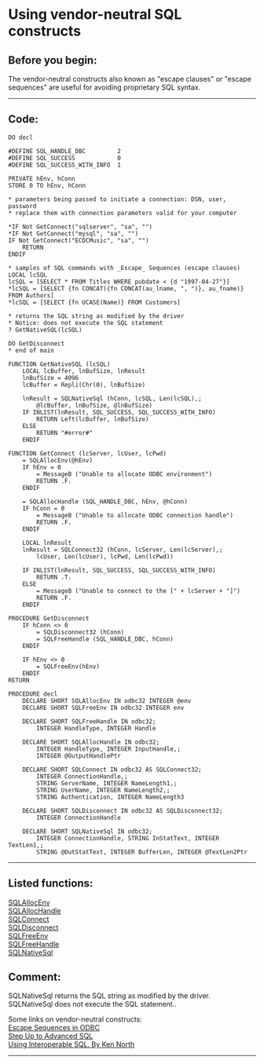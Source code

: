 
# Using vendor-neutral SQL constructs

## Before you begin:
The vendor-neutral constructs also known as "escape clauses" or "escape sequences" are useful for avoiding proprietary SQL syntax.  
  
***  


## Code:
```foxpro  
DO decl

#DEFINE SQL_HANDLE_DBC         2
#DEFINE SQL_SUCCESS            0
#DEFINE SQL_SUCCESS_WITH_INFO  1

PRIVATE hEnv, hConn
STORE 0 TO hEnv, hConn

* parameters being passed to initiate a connection: DSN, user, password
* replace them with connection parameters valid for your computer

*IF Not GetConnect("sqlserver", "sa", "")
*IF Not GetConnect("mysql", "sa", "")
IF Not GetConnect("ECDCMusic", "sa", "")
	RETURN
ENDIF

* samples of SQL commands with _Escape_ Sequences (escape clauses)
LOCAL lcSQL
lcSQL = [SELECT * FROM Titles WHERE pubdate < {d "1997-04-27"}]
*lcSQL = [SELECT {fn CONCAT({fn CONCAT(au_lname, ", ")}, au_fname)} FROM Authors]
*lcSQL = [SELECT {fn UCASE(Name)} FROM Customers]

* returns the SQL string as modified by the driver
* Notice: does not execute the SQL statement
? GetNativeSQL(lcSQL)

DO GetDisconnect
* end of main

FUNCTION GetNativeSQL (lcSQL)
	LOCAL lcBuffer, lnBufSize, lnResult
	lnBufSize = 4096
	lcBuffer = Repli(Chr(0), lnBufSize)

	lnResult = SQLNativeSql (hConn, lcSQL, Len(lcSQL),;
		@lcBuffer, lnBufSize, @lnBufSize)
	IF INLIST(lnResult, SQL_SUCCESS, SQL_SUCCESS_WITH_INFO)
		RETURN Left(lcBuffer, lnBufSize)
	ELSE
		RETURN "#error#"
	ENDIF

FUNCTION GetConnect (lcServer, lcUser, lcPwd)
	= SQLAllocEnv(@hEnv)
	IF hEnv = 0
		= MessageB ("Unable to allocate ODBC environment")
		RETURN .F.
	ENDIF

	= SQLAllocHandle (SQL_HANDLE_DBC, hEnv, @hConn)
	IF hConn = 0
		= MessageB ("Unable to allocate ODBC connection handle")
		RETURN .F.
	ENDIF
	
	LOCAL lnResult
	lnResult = SQLConnect32 (hConn, lcServer, Len(lcServer),;
		lcUser, Len(lcUser), lcPwd, Len(lcPwd))

	IF INLIST(lnResult, SQL_SUCCESS, SQL_SUCCESS_WITH_INFO)
		RETURN .T.
	ELSE
		= MessageB ("Unable to connect to the [" + lcServer + "]")
		RETURN .F.
	ENDIF

PROCEDURE GetDisconnect
	IF hConn <> 0
		= SQLDisconnect32 (hConn)
		= SQLFreeHandle (SQL_HANDLE_DBC, hConn)
	ENDIF

	IF hEnv <> 0
		= SQLFreeEnv(hEnv)
	ENDIF
RETURN

PROCEDURE decl
	DECLARE SHORT SQLAllocEnv IN odbc32 INTEGER @env
	DECLARE SHORT SQLFreeEnv IN odbc32 INTEGER env

	DECLARE SHORT SQLFreeHandle IN odbc32;
		INTEGER HandleType, INTEGER Handle

	DECLARE SHORT SQLAllocHandle IN odbc32;
		INTEGER HandleType, INTEGER InputHandle,;
		INTEGER @OutputHandlePtr

	DECLARE SHORT SQLConnect IN odbc32 AS SQLConnect32;
		INTEGER ConnectionHandle,;
		STRING ServerName, INTEGER NameLength1,;
		STRING UserName, INTEGER NameLength2,;
		STRING Authentication, INTEGER NameLength3

	DECLARE SHORT SQLDisconnect IN odbc32 AS SQLDisconnect32;
		INTEGER ConnectionHandle

	DECLARE SHORT SQLNativeSql IN odbc32;
		INTEGER ConnectionHandle, STRING InStatText, INTEGER TextLen1,;
		STRING @OutStatText, INTEGER BufferLen, INTEGER @TextLen2Ptr  
```  
***  


## Listed functions:
[SQLAllocEnv](../libraries/odbc32/SQLAllocEnv.md)  
[SQLAllocHandle](../libraries/odbc32/SQLAllocHandle.md)  
[SQLConnect](../libraries/odbc32/SQLConnect.md)  
[SQLDisconnect](../libraries/odbc32/SQLDisconnect.md)  
[SQLFreeEnv](../libraries/odbc32/SQLFreeEnv.md)  
[SQLFreeHandle](../libraries/odbc32/SQLFreeHandle.md)  
[SQLNativeSql](../libraries/odbc32/SQLNativeSql.md)  

## Comment:
SQLNativeSql returns the SQL string as modified by the driver. SQLNativeSql does not execute the SQL statement..  
  
Some links on vendor-neutral constructs:  
<a href="http://msdn.microsoft.com/library/default.asp?url=/library/en-us/odbc/htm/odbcescape_sequences_in_odbc.asp">Escape Sequences in ODBC</a>  
<a href="http://www.devx.com/premier/mgznarch/vbpj/1997/06jun97/whgg.pdf">Step Up to Advanced SQL</a>  
<a href="http://www.webtechniques.com/archives/1997/07/north/">Using Interoperable SQL. By Ken North</a>  
  
***  


